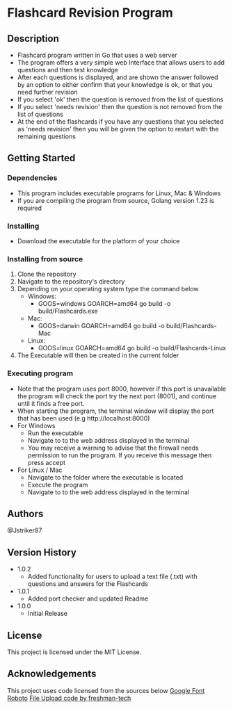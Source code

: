 # Flashcard Revision Program

## Description
* Flashcard program written in Go that uses a web server
* The program offers a very simple web Interface that allows users to add questions and then test knowledge
* After each questions is displayed, and are shown the answer followed by an option to either confirm that your knowledge is ok, or that you need further revision
* If you select 'ok' then the question is removed from the list of questions
* If you select 'needs revision' then the question is not removed from the list of questions
* At the end of the flashcards if you have any questions that you selected as 'needs revision' then you will be given the option to restart with the remaining questions 
## Getting Started

### Dependencies
* This program includes executable programs for Linux, Mac & Windows
* If you are compiling the program from source, Golang version 1.23 is required 
### Installing
* Download the executable for the platform of your choice

### Installing from source
1. Clone the repository
2. Navigate to the repository's  directory
3. Depending on your operating system type the command below
    - Windows:
        - GOOS=windows GOARCH=amd64 go build -o build/Flashcards.exe
    - Mac:
        - GOOS=darwin GOARCH=amd64 go build -o build/Flashcards-Mac
    - Linux:
        - GOOS=linux GOARCH=amd64 go build -o build/Flashcards-Linux
4. The Executable will then be created in the current folder
### Executing program
* Note that the program uses port 8000, however if this port is unavailable the program will check the port try the next port (8001), and continue until it finds a free port.
* When starting the program, the terminal window will display the port that has been used (e.g http://localhost:8000)
* For Windows 
    * Run the executable 
    * Navigate to to the web address displayed in the terminal
    * You may receive a warning to advise that the firewall needs permission to run the program. If you receive this message then press accept 
* For Linux / Mac 
    * Navigate to the folder where the executable is located
    * Execute the program
    * Navigate to to the web address displayed in the terminal
## Authors
@Jstriker87
## Version History
* 1.0.2 
    * Added functionality for users to upload a text file (.txt) with questions and answers for the Flashcards
* 1.0.1
    * Added port checker and updated Readme
* 1.0.0
    * Initial Release

## License
This project is licensed under the MIT License.

## Acknowledgements
This project uses code licensed from the sources below
[Google Font Roboto](https://fonts.google.com/specimen/Roboto/about)
[File Upload code by freshman-tech](https://github.com/Freshman-tech/file-upload)
